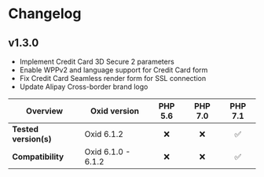 # Changelog

## v1.3.0
 
* Implement Credit Card 3D Secure 2 parameters  
* Enable WPPv2 and language support for Credit Card form  
* Fix Credit Card Seamless render form for SSL connection  
* Update Alipay Cross-border brand logo  
  
  
| Overview              | Oxid version                  | PHP 5.6   | PHP 7.0   | PHP 7.1 |  
|-----------------------|-------------------------------|:---------:|:---------:|:-------:| 
| **Tested version(s)** | Oxid 6.1.2                    | :x:       | :x:       | &#9989; |  
| **Compatibility**     | Oxid 6.1.0 - 6.1.2            | :x:       | :x:       | &#9989; |  
  

